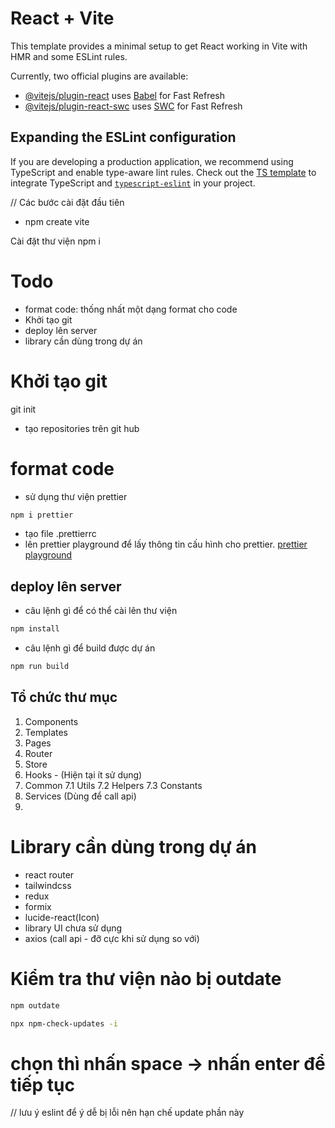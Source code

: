 # React + Vite

This template provides a minimal setup to get React working in Vite with HMR and some ESLint rules.

Currently, two official plugins are available:

- [@vitejs/plugin-react](https://github.com/vitejs/vite-plugin-react/blob/main/packages/plugin-react/README.md) uses [Babel](https://babeljs.io/) for Fast Refresh
- [@vitejs/plugin-react-swc](https://github.com/vitejs/vite-plugin-react-swc) uses [SWC](https://swc.rs/) for Fast Refresh

## Expanding the ESLint configuration

If you are developing a production application, we recommend using TypeScript and enable type-aware lint rules. Check out the [TS template](https://github.com/vitejs/vite/tree/main/packages/create-vite/template-react-ts) to integrate TypeScript and [`typescript-eslint`](https://typescript-eslint.io) in your project.


// Các bước cài đặt đầu tiên
- npm create vite

Cài đặt thư viện
npm i

# Todo
- format code: thống nhất một dạng format cho code
- Khởi tạo git
- deploy lên server
- library cần dùng trong dự án

# Khởi tạo git
git init 
- tạo repositories trên git hub
# format code
- sử dụng thư viện prettier

``` bash
npm i prettier
```
- tạo file .prettierrc
- lên  prettier playground để lấy thông tin cấu hình cho prettier. 
[prettier playground](https://prettier.io/playground/)

## deploy lên server
- câu lệnh gì để có thể cài lên thư viện
``` bash
npm install
```
- câu lệnh gì để build được dự án 
``` bash
npm run build
```

## Tổ chức thư mục
1. Components
2. Templates
3. Pages
4. Router
5. Store
6. Hooks - (Hiện tại ít sử dụng)
7. Common
    7.1 Utils 
    7.2 Helpers
    7.3 Constants
8. Services (Dùng để call api)
9.
# Library cần dùng trong dự án 
- react router
- tailwindcss
- redux
- formix
- lucide-react(Icon)
- library UI chưa sử dụng
- axios (call api - đỡ cực khi sử dụng so với)
# Kiểm tra thư viện nào bị outdate

``` bash
npm outdate
```

``` bash
npx npm-check-updates -i
```

# chọn thì nhấn space -> nhấn enter để tiếp tục
// lưu ý eslint để ý dễ bị lỗi nên hạn chế update phần này